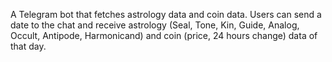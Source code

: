A Telegram bot that fetches astrology data and coin data. 
Users can send a date to the chat and receive astrology 
(Seal, Tone, Kin, Guide, Analog, Occult, Antipode, Harmonicand) and
coin (price, 24 hours change) data of that day.
